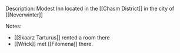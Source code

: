 Description: Modest Inn located in the [[Chasm District]] in the city of [[Neverwinter]]

Notes:
- [[Skaarz Tarturus]] rented a room there
- [[Wrick]] met [[Filomena]] there. 